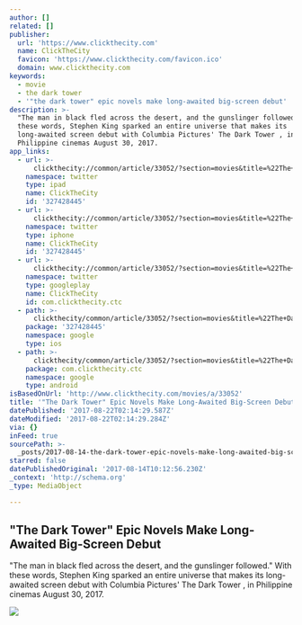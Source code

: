 ```yaml
---
author: []
related: []
publisher:
  url: 'https://www.clickthecity.com'
  name: ClickTheCity
  favicon: 'https://www.clickthecity.com/favicon.ico'
  domain: www.clickthecity.com
keywords:
  - movie
  - the dark tower
  - '"the dark tower" epic novels make long-awaited big-screen debut'
description: >-
  "The man in black fled across the desert, and the gunslinger followed." With
  these words, Stephen King sparked an entire universe that makes its
  long-awaited screen debut with Columbia Pictures' The Dark Tower , in
  Philippine cinemas August 30, 2017.
app_links:
  - url: >-
      clickthecity://common/article/33052/?section=movies&title=%22The+Dark+Tower%22+Epic+Novels+Make+Long-Awaited+Big-Screen+Debut
    namespace: twitter
    type: ipad
    name: ClickTheCity
    id: '327428445'
  - url: >-
      clickthecity://common/article/33052/?section=movies&title=%22The+Dark+Tower%22+Epic+Novels+Make+Long-Awaited+Big-Screen+Debut
    namespace: twitter
    type: iphone
    name: ClickTheCity
    id: '327428445'
  - url: >-
      clickthecity://common/article/33052/?section=movies&title=%22The+Dark+Tower%22+Epic+Novels+Make+Long-Awaited+Big-Screen+Debut
    namespace: twitter
    type: googleplay
    name: ClickTheCity
    id: com.clickthecity.ctc
  - path: >-
      clickthecity/common/article/33052/?section=movies&title=%22The+Dark+Tower%22+Epic+Novels+Make+Long-Awaited+Big-Screen+Debut
    package: '327428445'
    namespace: google
    type: ios
  - path: >-
      clickthecity/common/article/33052/?section=movies&title=%22The+Dark+Tower%22+Epic+Novels+Make+Long-Awaited+Big-Screen+Debut
    package: com.clickthecity.ctc
    namespace: google
    type: android
isBasedOnUrl: 'http://www.clickthecity.com/movies/a/33052'
title: '"The Dark Tower" Epic Novels Make Long-Awaited Big-Screen Debut'
datePublished: '2017-08-22T02:14:29.587Z'
dateModified: '2017-08-22T02:14:29.284Z'
via: {}
inFeed: true
sourcePath: >-
  _posts/2017-08-14-the-dark-tower-epic-novels-make-long-awaited-big-screen-de.md
starred: false
datePublishedOriginal: '2017-08-14T10:12:56.230Z'
_context: 'http://schema.org'
_type: MediaObject

---
```

<article style=""><h1>"The Dark Tower" Epic Novels Make Long-Awaited Big-Screen Debut</h1><p>"The man in black fled across the desert, and the gunslinger followed." With these words, Stephen King sparked an entire universe that makes its long-awaited screen debut with Columbia Pictures' The Dark Tower , in Philippine cinemas August 30, 2017.</p><img src="https://cdn1.clickthecity.com/images/articles/600/33052.jpg" /></article>